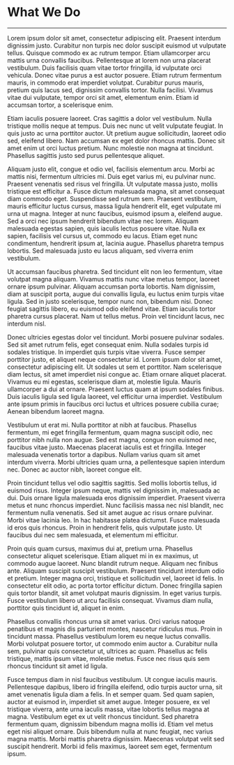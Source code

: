 # What We Do

<hr>

Lorem ipsum dolor sit amet, consectetur adipiscing elit. Praesent interdum dignissim justo. Curabitur non turpis nec dolor suscipit euismod ut vulputate tellus. Quisque commodo ex ac rutrum tempor. Etiam ullamcorper arcu mattis urna convallis faucibus. Pellentesque at lorem non urna placerat vestibulum. Duis facilisis quam vitae tortor fringilla, id vulputate orci vehicula. Donec vitae purus a est auctor posuere. Etiam rutrum fermentum mauris, in commodo erat imperdiet volutpat. Curabitur purus mauris, pretium quis lacus sed, dignissim convallis tortor. Nulla facilisi. Vivamus vitae dui vulputate, tempor orci sit amet, elementum enim. Etiam id accumsan tortor, a scelerisque enim.

Etiam iaculis posuere laoreet. Cras sagittis a dolor vel vestibulum. Nulla tristique mollis neque at tempus. Duis nec nunc ut velit vulputate feugiat. In quis justo ac urna porttitor auctor. Ut pretium augue sollicitudin, laoreet odio sed, eleifend libero. Nam accumsan ex eget dolor rhoncus mattis. Donec sit amet enim ut orci luctus pretium. Nunc molestie non magna at tincidunt. Phasellus sagittis justo sed purus pellentesque aliquet.

Aliquam justo elit, congue et odio vel, facilisis elementum arcu. Morbi ac mattis nisi, fermentum ultricies mi. Duis eget varius mi, eu pulvinar nunc. Praesent venenatis sed risus vel fringilla. Ut vulputate massa justo, mollis tristique est efficitur a. Fusce dictum malesuada magna, sit amet consequat diam commodo eget. Suspendisse sed rutrum sem. Praesent vestibulum, mauris efficitur luctus cursus, massa ligula hendrerit elit, eget vulputate mi urna ut magna. Integer at nunc faucibus, euismod ipsum a, eleifend augue. Sed a orci nec ipsum hendrerit bibendum vitae nec lorem. Aliquam malesuada egestas sapien, quis iaculis lectus posuere vitae. Nulla ex sapien, facilisis vel cursus ut, commodo eu lacus. Etiam eget nunc condimentum, hendrerit ipsum at, lacinia augue. Phasellus pharetra tempus lobortis. Sed malesuada justo eu lacus aliquam, sed viverra enim vestibulum.

Ut accumsan faucibus pharetra. Sed tincidunt elit non leo fermentum, vitae volutpat magna aliquam. Vivamus mattis nunc vitae metus tempor, laoreet ornare ipsum pulvinar. Aliquam accumsan porta lobortis. Nam dignissim, diam at suscipit porta, augue dui convallis ligula, eu luctus enim turpis vitae ligula. Sed in justo scelerisque, tempor nunc non, bibendum nisi. Donec feugiat sagittis libero, eu euismod odio eleifend vitae. Etiam iaculis tortor pharetra cursus placerat. Nam ut tellus metus. Proin vel tincidunt lacus, nec interdum nisl.

Donec ultricies egestas dolor vel tincidunt. Morbi posuere pulvinar sodales. Sed sit amet rutrum felis, eget consequat enim. Nulla sodales turpis id sodales tristique. In imperdiet quis turpis vitae viverra. Fusce semper porttitor justo, et aliquet neque consectetur id. Lorem ipsum dolor sit amet, consectetur adipiscing elit. Ut sodales ut sem et porttitor. Nam scelerisque diam lectus, sit amet imperdiet nisi congue ac. Etiam ornare aliquet placerat. Vivamus eu mi egestas, scelerisque diam at, molestie ligula. Mauris ullamcorper a dui at ornare. Praesent luctus quam at ipsum sodales finibus. Duis iaculis ligula sed ligula laoreet, vel efficitur urna imperdiet. Vestibulum ante ipsum primis in faucibus orci luctus et ultrices posuere cubilia curae; Aenean bibendum laoreet magna.

Vestibulum ut erat mi. Nulla porttitor at nibh at faucibus. Phasellus fermentum, mi eget fringilla fermentum, quam magna suscipit odio, nec porttitor nibh nulla non augue. Sed est magna, congue non euismod nec, faucibus vitae justo. Maecenas placerat iaculis est et fringilla. Integer malesuada venenatis tortor a dapibus. Nullam varius quam sit amet interdum viverra. Morbi ultricies quam urna, a pellentesque sapien interdum nec. Donec ac auctor nibh, laoreet congue elit.

Proin tincidunt tellus vel odio sagittis sagittis. Sed mollis lobortis tellus, id euismod risus. Integer ipsum neque, mattis vel dignissim in, malesuada ac dui. Duis ornare ligula malesuada eros dignissim imperdiet. Praesent viverra metus et nunc rhoncus imperdiet. Nunc facilisis massa nec nisl blandit, nec fermentum nulla venenatis. Sed sit amet augue ac risus ornare pulvinar. Morbi vitae lacinia leo. In hac habitasse platea dictumst. Fusce malesuada id eros quis rhoncus. Proin in hendrerit felis, quis vulputate justo. Ut faucibus dui nec sem malesuada, et elementum mi efficitur.

Proin quis quam cursus, maximus dui at, pretium urna. Phasellus consectetur aliquet scelerisque. Etiam aliquet mi in ex maximus, ut commodo augue laoreet. Nunc blandit rutrum neque. Aliquam nec finibus ante. Aliquam suscipit suscipit vestibulum. Praesent tincidunt interdum odio et pretium. Integer magna orci, tristique et sollicitudin vel, laoreet id felis. In consectetur elit odio, ac porta tortor efficitur dictum. Donec fringilla sapien quis tortor blandit, sit amet volutpat mauris dignissim. In eget varius turpis. Fusce vestibulum libero ut arcu facilisis consequat. Vivamus diam nulla, porttitor quis tincidunt id, aliquet in enim.

Phasellus convallis rhoncus urna sit amet varius. Orci varius natoque penatibus et magnis dis parturient montes, nascetur ridiculus mus. Proin in tincidunt massa. Phasellus vestibulum lorem eu neque luctus convallis. Morbi volutpat posuere tortor, ut commodo enim auctor a. Curabitur nulla sem, pulvinar quis consectetur ut, ultrices ac quam. Phasellus ac felis tristique, mattis ipsum vitae, molestie metus. Fusce nec risus quis sem rhoncus tincidunt sit amet id ligula.

Fusce tempus diam in nisl faucibus vestibulum. Ut congue iaculis mauris. Pellentesque dapibus, libero id fringilla eleifend, odio turpis auctor urna, sit amet venenatis ligula diam a felis. In et semper quam. Sed quam sapien, auctor at euismod in, imperdiet sit amet augue. Integer posuere, ex vel tristique viverra, ante urna iaculis massa, vitae lobortis tellus magna at magna. Vestibulum eget ex ut velit rhoncus tincidunt. Sed pharetra fermentum quam, dignissim bibendum magna mollis id. Etiam vel metus eget nisi aliquet ornare. Duis bibendum nulla at nunc feugiat, nec varius magna mattis. Morbi mattis pharetra dignissim. Maecenas volutpat velit sed suscipit hendrerit. Morbi id felis maximus, laoreet sem eget, fermentum ipsum.
